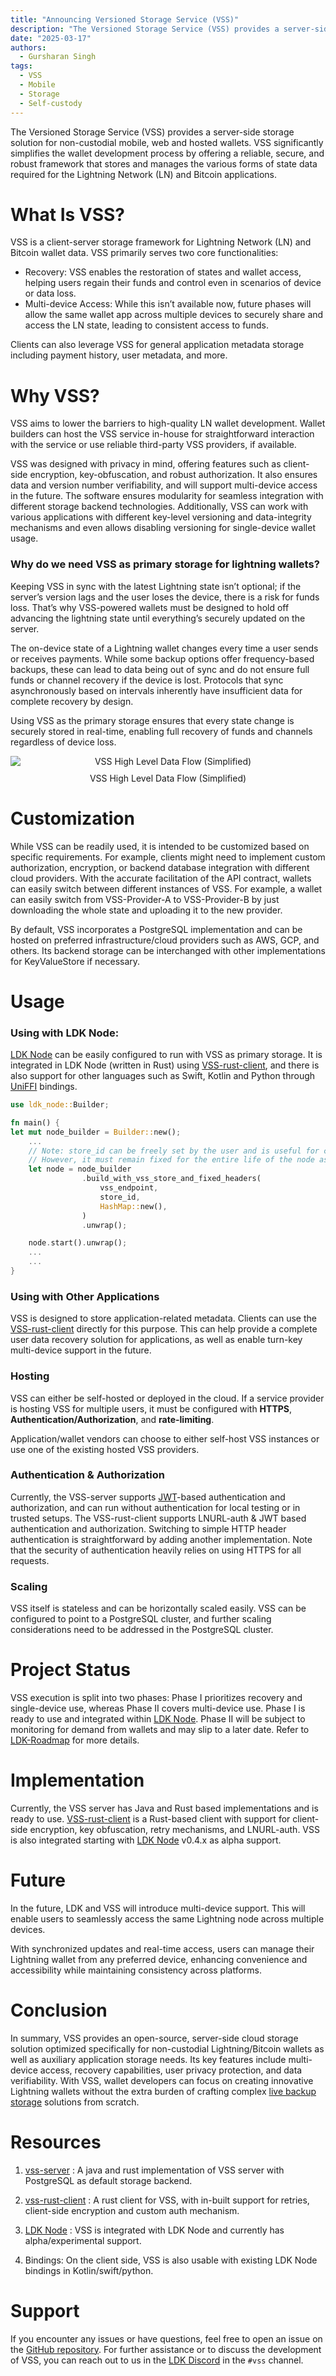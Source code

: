 ```yaml
---
title: "Announcing Versioned Storage Service (VSS)"
description: "The Versioned Storage Service (VSS) provides a server-side storage solution for non-custodial mobile, web and hosted wallets."
date: "2025-03-17"
authors:
  - Gursharan Singh
tags:
  - VSS
  - Mobile
  - Storage
  - Self-custody
---
```


The Versioned Storage Service (VSS) provides a server-side storage solution for non-custodial mobile, web and hosted
wallets. VSS significantly simplifies the wallet development process by offering a reliable, secure, and robust
framework that stores and manages the various forms of state data required for the Lightning Network (LN) and Bitcoin
applications.

# What Is VSS?

VSS is a client-server storage framework for Lightning Network (LN) and Bitcoin wallet data. VSS primarily serves two
core functionalities:

- Recovery: VSS enables the restoration of states and wallet access, helping users regain their funds and control even
  in scenarios of device or data loss.
- Multi-device Access: While this isn’t available now, future phases will allow the same wallet app across multiple
  devices to securely share and access the LN state, leading to consistent access to funds.

Clients can also leverage VSS for general application metadata storage including payment history, user metadata, and
more.

# Why VSS?

VSS aims to lower the barriers to high-quality LN wallet development. Wallet builders can host the VSS service in-house
for straightforward interaction with the service or use reliable third-party VSS providers, if available.

VSS was designed with privacy in mind, offering features such as client-side encryption, key-obfuscation, and robust
authorization. It also ensures data and version number verifiability, and will support multi-device access in the
future. The software ensures modularity for seamless integration with different storage backend technologies.
Additionally, VSS can work with various applications with different key-level versioning and data-integrity mechanisms
and even allows disabling versioning for single-device wallet usage.

### Why do we need VSS as primary storage for lightning wallets?

Keeping VSS in sync with the latest Lightning state isn’t optional; if the server’s version lags and the user loses the
device, there is a risk for funds loss. That’s why VSS-powered wallets must be designed to hold off advancing the
lightning state until everything’s securely updated on the server.

The on-device state of a Lightning wallet changes every time a user sends or receives payments. While some backup
options offer frequency-based backups, these can lead to data being out of sync and do not ensure full funds or channel
recovery if the device is lost. Protocols that sync asynchronously based on intervals inherently have insufficient data
for complete recovery by design.

Using VSS as the primary storage ensures that every state change is securely stored in real-time, enabling full recovery
of funds and channels regardless of device loss.

<div style="text-align: center;">
    <img style="display: block; margin: auto;" src="../assets/vss-data-flow-simplified.png" alt="VSS High Level Data Flow (Simplified)">
    <p style="margin-top: 10px;">VSS High Level Data Flow (Simplified)</p>
</div>

# Customization

While VSS can be readily used, it is intended to be customized based on specific requirements. For example, clients
might need to implement custom authorization, encryption, or backend database integration with different cloud
providers. With the accurate facilitation of the API contract, wallets can easily switch between different instances of
VSS. For example, a wallet can easily switch from VSS-Provider-A to VSS-Provider-B by just downloading the whole state
and uploading it to the new provider.

By default, VSS incorporates a PostgreSQL implementation and can be hosted on preferred infrastructure/cloud providers
such as AWS, GCP, and others. Its backend storage can be interchanged with other implementations for KeyValueStore if
necessary.

# Usage

### Using with LDK Node:

[LDK Node](https://github.com/lightningdevkit/ldk-node) can be easily configured to run with VSS as primary storage. It
is integrated in LDK Node (written in Rust) using [VSS-rust-client](https://github.com/lightningdevkit/vss-rust-client),
and there is also support for other languages such as Swift, Kotlin and Python
through [UniFFI](https://mozilla.github.io/uniffi-rs/) bindings.

```rust
use ldk_node::Builder;

fn main() {
let mut node_builder = Builder::new();
    ...
    // Note: store_id can be freely set by the user and is useful for creating separate namespaces within storage.
    // However, it must remain fixed for the entire life of the node as it is used for database storage.
    let node = node_builder
                .build_with_vss_store_and_fixed_headers(
                    vss_endpoint,
                    store_id,
                    HashMap::new(),
                )
                .unwrap();

    node.start().unwrap();
    ...
    ...
}
```

### Using with Other Applications

VSS is designed to store application-related metadata. Clients can use
the [VSS-rust-client](https://github.com/lightningdevkit/vss-rust-client) directly for this purpose. This can help
provide a complete user data recovery solution for applications, as well as enable turn-key multi-device support in the
future.

### Hosting

VSS can either be self-hosted or deployed in the cloud. If a service provider is hosting VSS for multiple users, it must
be configured with **HTTPS**, **Authentication/Authorization**, and **rate-limiting**.

Application/wallet vendors can choose to either self-host VSS instances or use one of the existing hosted VSS providers.

### Authentication & Authorization

Currently, the VSS-server supports [JWT](https://datatracker.ietf.org/doc/html/rfc7519)\-based authentication and
authorization, and can run without authentication for local testing or in trusted setups. The VSS-rust-client supports
LNURL-auth & JWT based authentication and authorization. Switching to simple HTTP header authentication is
straightforward by adding another implementation. Note that the security of authentication heavily relies on using HTTPS
for all requests.

### Scaling

VSS itself is stateless and can be horizontally scaled easily. VSS can be configured to point to a PostgreSQL cluster,
and further scaling considerations need to be addressed in the PostgreSQL cluster.

# Project Status

VSS execution is split into two phases: Phase I prioritizes recovery and single-device use, whereas Phase II covers
multi-device use. Phase I is ready to use and integrated within [LDK Node](https://github.com/lightningdevkit/ldk-node).
Phase II will be subject to monitoring for demand from wallets and may slip to a later date. Refer
to [LDK-Roadmap](https://lightningdevkit.org/blog/ldk-roadmap/#vss) for more details.

# Implementation

Currently, the VSS server has Java and Rust based implementations and is ready to use.
[VSS-rust-client](https://github.com/lightningdevkit/vss-rust-client) is a Rust-based client with support
for client-side encryption, key obfuscation, retry mechanisms, and LNURL-auth. VSS is also integrated starting
with [LDK Node](https://github.com/lightningdevkit/ldk-node) v0.4.x as alpha support.

# Future

In the future, LDK and VSS will introduce multi-device support. This will enable users to seamlessly access the same
Lightning node across multiple devices.

With synchronized updates and real-time access, users can manage their Lightning wallet from any preferred device,
enhancing convenience and accessibility while maintaining consistency across platforms.

# Conclusion

In summary, VSS provides an open-source, server-side cloud storage solution optimized specifically for non-custodial
Lightning/Bitcoin wallets as well as auxiliary application storage needs. Its key features include multi-device access,
recovery capabilities, user privacy protection, and data verifiability. With VSS, wallet developers can focus on
creating innovative Lightning wallets without the extra burden of crafting
complex [live backup storage](https://lightningdevkit.org/blog/the-challenges-of-developing-non-custodial-lightning-on-mobile/#live-backups)
solutions from scratch.

# Resources

1. [vss-server](https://github.com/lightningdevkit/vss-server) : A java and rust implementation of VSS server with
   PostgreSQL as default storage backend.

2. [vss-rust-client](https://crates.io/crates/vss-client) : A rust client for VSS, with in-built support for retries,
   client-side encryption and custom auth mechanism.

3. [LDK Node](https://github.com/lightningdevkit/ldk-node/blob/f1fdee50d5a8b628040fb2d584a7c4b831090de4/src/builder.rs#L441-L557) :
   VSS is integrated with LDK Node and currently has alpha/experimental support.

4. Bindings: On the client side, VSS is also usable with existing LDK Node bindings in Kotlin/swift/python.

# Support

If you encounter any issues or have questions, feel free to open an issue on
the [GitHub repository](https://github.com/lightningdevkit/vss-server/issues). For further assistance or to discuss the
development of VSS, you can reach out to us in the [LDK Discord](https://discord.gg/5AcknnMfBw) in the `#vss` channel.
